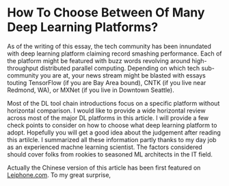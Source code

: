 
# How To Choose Between Of Many Deep Learning Platforms?

As of the writing of this essay, the tech community has been
innundated with deep learning platform claiming record smashing
performance. Each of the platform might be featured with buzz words
revolving around high-throughput distributed parallel
computing. Depending on which tech sub-community you are at, your news
stream might be blasted with essays touting TensorFlow (if you are Bay
Area bound), CNTK (if you live near Redmond, WA), or MXNet (if you
live in Downtown Seattle).

Most of the DL tool chain introductions focus on a specific platform
without horizontal comparison. I would like to provide a wide
horizontal review across most of the major DL platforms in this
article. I will provide a few check points to consider on how to
choose what deep learning platform to adopt. Hopefully you will get a
good idea about the judgement after reading this artilcle. I
summarized all these information partly thanks to my day job as an
experienced machne learning scientist. The factors considered should
cover folks from rookies to seasoned ML architects in the IT field.

Actually the Chinese version of this article has been first featured
on
[Leiphone.com](http://www.leiphone.com/news/201611/KTwbq22oseK6B6iJ.html). To
my great surprise,